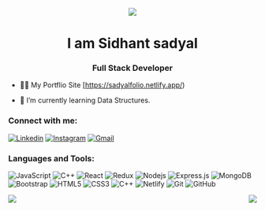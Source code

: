 <p align="center"><img src="https://i.imgur.com/A6bWGFl.gif"/></p>

<h1 align="center"> I am Sidhant sadyal</h1>
<h3 align="center">Full Stack Developer</h3>


- 👨‍💻 My Portflio Site [https://sadyalfolio.netlify.app/)

- 🌱 I’m currently learning Data Structures.


<h3 align="left">Connect with me:</h3>


[![Linkedin](https://img.shields.io/badge/-LinkedIn-blue?style=flat&logo=Linkedin&logoColor=white)](https://www.linkedin.com/in/sidhant-sadyal-233933237/)
[![Instagram](https://img.shields.io/badge/-Instagram-c13584?style=flat&labelColor=c13584&logo=instagram&logoColor=white)](https://www.instagram.com/sidhant0225s/)
[![Gmail](https://img.shields.io/badge/-Gmail-c14438?style=flat&logo=Gmail&logoColor=white)](mailto:sadyalofficial@gmail.com)



<h3 align="left">Languages and Tools:</h3>



![JavaScript](https://img.shields.io/badge/-JavaScript-black?style=flat-square&logo=javascript)
![C++](https://img.shields.io/badge/-C%2B%2B-black?logo=c%2B%2B&logoColor=white)
![React](https://img.shields.io/badge/-React-black?style=flat-square&logo=react)
![Redux](https://img.shields.io/badge/-Redux-black?style=flat-square&logo=Redux)
![Nodejs](https://img.shields.io/badge/-Nodejs-black?style=flat-square&logo=Node.js)
![Express.js](https://img.shields.io/badge/-Express-black?style=flat-square&logo=expressjs)
![MongoDB](https://img.shields.io/badge/-MongoDB-black?style=flat-square&logo=mongodb)
![Bootstrap](https://img.shields.io/badge/-Bootstrap-black?style=flat-square&logo=bootstrap)
![HTML5](https://img.shields.io/badge/-HTML5-black?style=flat-square&logo=html5&logoColor=white)
![CSS3](https://img.shields.io/badge/-CSS3-black?style=flat-square&logo=css3)
![C++](https://img.shields.io/badge/-C-black?style=flat-square&logo=c)
![Netlify](https://img.shields.io/badge/-Netlify-black?style=flat-square&logo=netlify)
![Git](https://img.shields.io/badge/-Git-black?style=flat-square&logo=git)
![GitHub](https://img.shields.io/badge/-GitHub-black?style=flat-square&logo=github)



<p align="right">
<img align="left" src="https://github-readme-stats.vercel.app/api?username=Sid0225s&theme=tokyonight&show_icons=true" />

<img  float="right" src="https://github-readme-stats.vercel.app/api/top-langs/?username=Sid0225s&theme=tokyonight&show_icons=true" />

</p>
